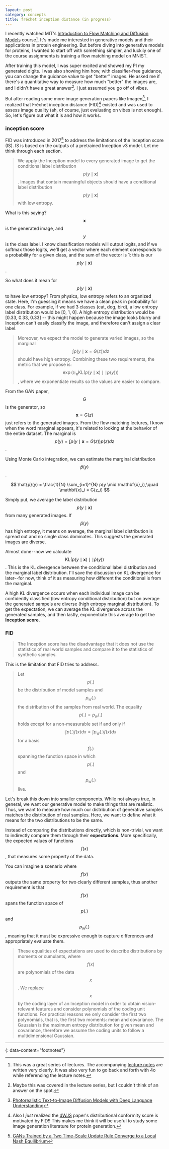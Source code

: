 ```yaml
---
layout: post
category: concepts
title: fréchet inception distance (in progress)
---
```


I recently watched MIT's [Introduction to Flow Matching and Diffusion Models](https://diffusion.csail.mit.edu/) course[^1]. It's made me interested in generative models and their applications in protein engineering. But before diving into generative models for proteins, I wanted to start off with something simpler, and luckily one of the course assignments is training a flow matching model on MNIST.

After training this model, I was super excited and showed my PI my generated digits. I was also showing him how, with classifier-free guidance, you can change the guidance value to get "better" images. He asked me if there's a quantitative way to measure how much "better" the images are, and I didn't have a great answer[^2]. I just assumed you go off of vibes.

But after reading some more image generation papers like Imagen[^3], I realized that Fréchet inception distance (FID)[^4] existed and was used to assess image quality (ah, of course, just evaluating on vibes is not enough). So, let's figure out what it is and how it works.

### inception score
FID was introduced in 2017[^5] to address the limitations of the Inception score (IS). IS is based on the outputs of a pretrained Inception v3 model. Let me think through each section.

>We apply the Inception model to every generated image to get the conditional label distribution $$p(y\mid \mathbf{x})$$. Images that contain meaningful objects should have a conditional label distribution $$p(y\mid \mathbf{x})$$ with low entropy.

What is this saying? $$\mathbf{x}$$ is the generated image, and $$y$$ is the class label. I know classification models will output logits, and if we softmax those logits, we'll get a vector where each element corresponds to a probability for a given class, and the sum of the vector is 1: this is our $$p(y\mid \mathbf{x})$$.

So what does it mean for $$p(y\mid \mathbf{x})$$ to have low entropy? From physics, low entropy refers to an organized state. Here, I'm guessing it means we have a clean peak in probability for one class. For example, if we had 3 classes (cat, dog, bird), a low entropy label distribution would be [0, 1, 0]. A high entropy distribution would be [0.33, 0.33, 0.33] -- this might happen because the image looks blurry and Inception can't easily classify the image, and therefore can't assign a clear label.

>Moreover, we expect the model to generate varied images, so the marginal $$\int p(y \mid \mathbf{x}=G(z)) dz$$ should have high entropy. Combining these two requirements, the metric that we propose is: $$\exp(\mathbb{E}_\mathbf{x} \text{KL}(p(y \mid \mathbf{x})\mid\mid p(y)))$$, where we exponentiate results so the values are easier to compare.

From the GAN paper, $$G$$ is the generator, so $$\mathbf{x}=G(z)$$ just refers to the generated images. From the flow matching lectures, I know when the word marginal appears, it's related to looking at the behavior of the entire dataset. The marginal is $$p(y) = \int p(y \mid \mathbf{x}=G(z))p(z)dz$$.

Using Monte Carlo integration, we can estimate the marginal distribution $$\hat{p}(y)$$.

$$
\hat{p}(y) = \frac{1}{N} \sum_{i=1}^{N} p(y \mid \mathbf{x}_i),\quad \mathbf{x}_i = G(z_i)
$$

Simply put, we average the label distribution $$p(y \mid \mathbf{x})$$ from many generated images. If $$\hat{p}(y)$$ has high entropy, it means on average, the marginal label distribution is spread out and no single class dominates. This suggests the generated images are diverse.

Almost done--now we calculate $$\text{KL}(p(y \mid \mathbf{x})\mid\mid \hat{p}(y))$$. This is the KL divergence between the conditional label distribution and the marginal label distribution. I'll save the discussion on KL divergence for later--for now, think of it as measuring how different the conditional is from the marginal.

A high KL divergence occurs when each individual image can be confidently classified (low entropy conditional distribution) but on average the generated sampels are diverse (high entropy marginal distribution). To get the expectation, we can average the KL divergence across the generated samples, and then lastly, exponentiate this average to get the **Inception score**.

### FID
>The Inception score has the disadvantage that it does not use the statistics of real world samples and compare it to the statistics of synthetic samples.

This is the limitation that FID tries to address.

>Let $$p(.)$$ be the distribution of model samples and $$p_w(.)$$ the distribution of the samples from real world. The equality $$p(.)=p_w(.)$$ holds except for a non-measurable set if and only if $$\int p(.) f(x) dx=\int p_w(.) f(x) dx$$ for a basis $$f(.)$$ spanning the function space in which $$p(.)$$ and $$p_w(.)$$ live.

Let's break this down into smaller components. While not always true, in general, we want our generative model to make things that are realistic. Thus, we want to measure how much our distribution of generative samples matches the distribution of real samples. Here, we want to define what it means for the two distributions to be the same. 

Instead of comparing the distributions directly, which is non-trivial, we want to indirectly compare them through their **expectations**. More specifically, the expected values of functions $$f(x)$$, that measures some property of the data.

 You can imagine a scenario where $$f(x)$$ outputs the same property for two clearly different samples, thus another requirement is that $$f(x)$$ spans the function space of $$p(.)$$ and $$p_w(.)$$, meaning that it must be expressive enough to capture differences and appropriately evaluate them.

 >These equalities of expectations are used to describe distributions by moments or cumulants, where $$f(x)$$ are polynomials of the data $$x$$. We replace $$x$$ by the coding layer of an Inception model in order to obtain vision-relevant features and consider polynomials of the coding unit functions. For practical reasons we only consider the first two polynomials, that is, the first two moments: mean and covariance. The Gaussian is the maximum entropy distribution for given mean and covariance, therefore we assume the coding units to follow a multidimensional Gaussian.

<!-- To calculate the FID, we first pass the set of set of generated images and the set of real images into the Inception model to generate an image embedding[^6]. -->
---
{: data-content="footnotes"}
[^1]: This was a great series of lectures. The accompanying [lecture notes](https://diffusion.csail.mit.edu/docs/lecture-notes.pdf) are written very clearly. It was also very fun to go back and forth with 4o while referencing the lecture notes.
[^2]: Maybe this was covered in the lecture series, but I couldn't think of an answer on the spot.
[^3]: [Photorealistic Text-to-Image Diffusion Models with Deep Language Understanding](https://arxiv.org/abs/2205.11487)
[^4]: Also I *just* realized the [dWJS](https://arxiv.org/pdf/2306.12360) paper's distributional conformity score is motivated by FID!! This makes me think it will be useful to study some image generation literature for protein generation.
[^5]: [GANs Trained by a Two Time-Scale Update Rule Converge to a Local Nash Equilibrium](https://arxiv.org/abs/1706.08500)
[^6]: If Inception embeddings are used for FID and measuring image quality, what about for proteins? Can't we use ESM embeddings to do something similar, like Frechet ESM Distance? So I searched "Frechet ESM Distance" and lo and behold, it's been used before! [See here](https://openreview.net/pdf?id=JPOW9FToYX). And then after some more digging, we also see [Frechet ProtT5 and ProteinMPNN Distances](https://arxiv.org/pdf/2403.03726). 